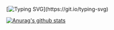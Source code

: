 <!--
**Wise-99/Wise-99** is a ✨ _special_ ✨ repository because its `README.md` (this file) appears on your GitHub profile.

Here are some ideas to get you started:

- 🔭 I’m currently working on ...
- 🌱 I’m currently learning ...
- 👯 I’m looking to collaborate on ...
- 🤔 I’m looking for help with ...
- 💬 Ask me about ...
- 📫 How to reach me: ...
- 😄 Pronouns: ...
- ⚡ Fun fact: ...
-->
[![Typing SVG](https://readme-typing-svg.demolab.com?font=Fira+Code&pause=1000&color=7D00F7&background=FFFFFF00&center=true&vCenter=true&width=1000&lines=Hi%F0%9F%91%8B+My+name+is+Yerin+Kim.)](https://git.io/typing-svg)

[![Anurag's github stats](https://github-readme-stats.vercel.app/api?username=Wise-99)](https://github.com/anuraghazra/github-readme-stats)
